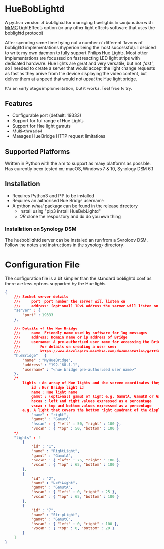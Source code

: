 # HueBobLightd
A python version of boblightd for managing hue lights in conjunction
with [MrMC](https://mrmc.tv) LightEffects option (or any other light effects software that uses
the boblightd protocol)


After spending some time trying out a number of different flavous of boblightd
implementations (hyperion being the most successful). I deciced to write my own
daemon to fully support Philips Hue Lights.
Most other implementations are focussed on fast reacting LED light strips with
dedicated hardware. Hue lights are great and very versatile, but not _'fast'_, so I needed to create a server that would accept the light change requests as fast as they arrive from the device displaying the video content, but deliver them at a speed that would not _upset_ the Hue light bridge.

It's an early stage implementation, but it works. Feel free to try.

## Features

- Configurable port (default: 19333)
- Support for full range of Hue Lights
- Support for Hue light gamuts
- Multi-threaded
- Manages Hue Bridge HTTP request limitations

## Supported Platforms
Written in Python with the aim to support as many platforms as possible.
Has currently been tested on; macOS, Windows 7 & 10, Synology DSM 6.1

## Installation
- Requires Python3 and PIP to be installed
- Requires an authorised Hue Bridge username
- A python _wheel_ package can be found in the release directory
  - Install using "pip3 install HueBobLightd"
  - *OR* clone the respository and do do you own thing

### Installation on Synology DSM
The hueboblightd server can be installed an run from a Synology DSM.
Follow the notes and instructions in the _synology_ directory.

# Configuration File
The configuration file is a bit simpler than the standard boblightd.conf as there
are less options supported by the Hue lights.

``` json
{
    /// Socket server details
    ///     port: port number the server will listen on
    ///     address: (optional) IPv4 address the server will listen on
    "server" : {
        "port" : 19333
    },

    /// Details of the Hue Bridge
    ///     name: Friendly name used by software for log messages
    ///     address: Domain name or ip address of Bridge
    ///     username: A pre-authorised user name for accessing the Bridge
    ///         For details on creating a user see:
    ///         https://www.developers.meethue.com/documentation/getting-started
    "hueBridge" : {
        "name" : "MyHueBridge",
        "address" : "192.168.1.1",
        "username" : "<hue bridge pre-authorised user name>"
    },
    /*
        lights : An array of Hue lights and the screen coordinates they cover
            id : Hur Bridge light id
            name : Hue light name
            gamut : (optional) gamut of light e.g. GamutA, GamutB or GamutC
            hscan : left and right values expressed as a percentage
            vscan : top and bottom values expressed as a percentage
        e.g. A light that covers the bottom right quadrant of the display:
            "name" : "right",
            "gamut" : "GamutC"
            "hscan" : { "left" : 50, "right" : 100 },
            "vscan" : { "top" : 50, "bottom" : 100 }
    */
    "lights" : [
        {
            "id" : "1",
            "name" : "RightLight",
            "gamut" : "GamutA",
            "hscan" : { "left" : 75, "right" : 100 },
            "vscan" : { "top" : 65, "bottom" : 100 }
        },
        {
            "id" : "2",
            "name" : "LeftLight",
            "gamut" : "GamutA",
            "hscan" : { "left" : 0, "right" : 25 },
            "vscan" : { "top" : 65, "bottom" : 100 }
        },
        {
            "id" : "7",
            "name" : "StripLight",
            "gamut" : "GamutC",
            "hscan" : { "left" : 0, "right" : 100 },
            "vscan" : { "top" : 0, "bottom" : 20 }
        }
    ]
}
```
